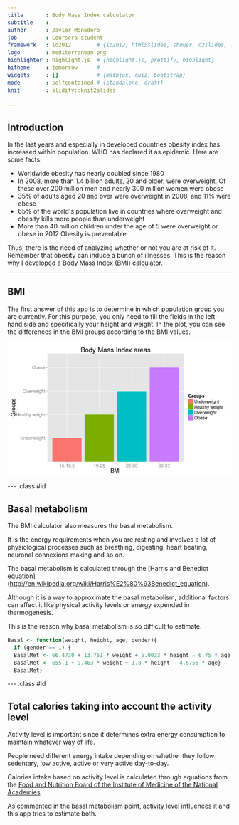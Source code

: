 ```yaml
---
title       : Body Mass Index calculator
subtitle    : 
author      : Javier Monedero
job         : Coursera student
framework   : io2012        # {io2012, html5slides, shower, dzslides, ...}
logo        : mediterranean.png
highlighter : highlight.js  # {highlight.js, prettify, highlight}
hitheme     : tomorrow      # 
widgets     : []            # {mathjax, quiz, bootstrap}
mode        : selfcontained # {standalone, draft}
knit        : slidify::knit2slides

---
```


## Introduction
In the last years and especially in developed countries obesity index has increased within population. WHO has declared it as epidemic. Here are some facts:
- Worldwide obesity has nearly doubled since 1980
- In 2008, more than 1.4 billion adults, 20 and older, were overweight. Of these over 200 million men and nearly 300 million women were obese
- 35% of adults aged 20 and over were overweight in 2008, and 11% were obese
- 65% of the world's population live in countries where overweight and obesity kills more people than underweight
- More than 40 million children under the age of 5 were overweight or obese in 2012
Obesity is preventable

Thus, there is the need of analyzing whether or not you are at risk of it. Remember that obesity can induce a bunch of illnesses. This is the reason why I developed a Body Mass Index (BMI) calculator. 

---  

## BMI
The first answer of this app is to determine in which population group you are currently. For this purpose, you only need to fill the fields in the left-hand side and specifically your height and weight. In the plot, you can see the differences in the BMI groups according to the BMI values.

<img src="assets/fig/bmi-plot-1.png" title="plot of chunk bmi-plot" alt="plot of chunk bmi-plot" style="display: block; margin: auto;" />

--- .class #id

## Basal metabolism 
The BMI calculator also measures the basal metabolism. 

It is the energy requirements when you are resting and involves a lot of physiological processes such as breathing, digesting, heart beating, neuronal connexions making and so on. 

The basal metabolism is calculated through the [Harris and Benedict equation] (http://en.wikipedia.org/wiki/Harris%E2%80%93Benedict_equation).

Although it is a way to approximate the basal metabolism, additional factors can affect it like physical activity levels or energy expended in thermogenesis. 

This is the reason why basal metabolism is so difficult to estimate.


```r
Basal <- function(weight, height, age, gender){
  if (gender == 1) {
  BasalMet <- 66.4730 + 13.751 * weight + 5.0033 * height - 6.75 * age } else {
  BasalMet <- 655.1 + 9.463 * weight + 1.8 * height - 4.6756 * age}
  BasalMet}
```

--- .class #id

## Total calories taking into account the activity level
Activity level is important since it determines extra energy consumption to maintain whatever way of life. 

People need different energy intake depending on whether they follow sedentary, low active, active or very active day-to-day. 

Calories intake based on activity level is calculated through equations from the  [Food and Nutrition Board of the Institute of Medicine of the National Academies](http://www.iom.edu/About-IOM/Leadership-Staff/Boards/Food-and-Nutrition-Board.aspx). 

As commented in the basal metabolism point, activity level influences it and this app tries to estimate both. 

